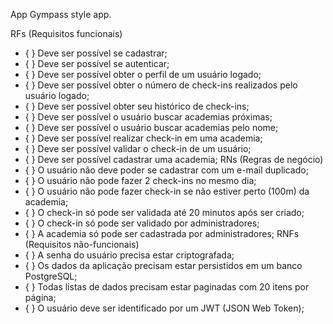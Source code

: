 App
Gympass style app.

RFs (Requisitos funcionais)
 - { } Deve ser possível se cadastrar;
 - { } Deve ser possível se autenticar;
 - { } Deve ser possível obter o perfil de um usuário logado;
 - { } Deve ser possível obter o número de check-ins realizados pelo usuário logado;
 - { } Deve ser possível obter seu histórico de check-ins;
 - { } Deve ser possível o usuário buscar academias próximas;
 - { } Deve ser possível o usuário buscar academias pelo nome;
 - { } Deve ser possível realizar check-in em uma academia;
 - { } Deve ser possível validar o check-in de um usuário;
 - { } Deve ser possível cadastrar uma academia;
RNs (Regras de negócio)
 - { } O usuário não deve poder se cadastrar com um e-mail duplicado;
 - { } O usuário não pode fazer 2 check-ins no mesmo dia;
 - { } O usuário não pode fazer check-in se não estiver perto (100m) da academia;
 - { } O check-in só pode ser validada até 20 minutos após ser criado;
 - { } O check-in só pode ser validado por administradores;
 - { } A academia só pode ser cadastrada por administradores;
RNFs (Requisitos não-funcionais)
 - { } A senha do usuário precisa estar criptografada;
 - { } Os dados da aplicação precisam estar persistidos em um banco PostgreSQL;
 - { } Todas listas de dados precisam estar paginadas com 20 itens por página;
 - { } O usuário deve ser identificado por um JWT (JSON Web Token);